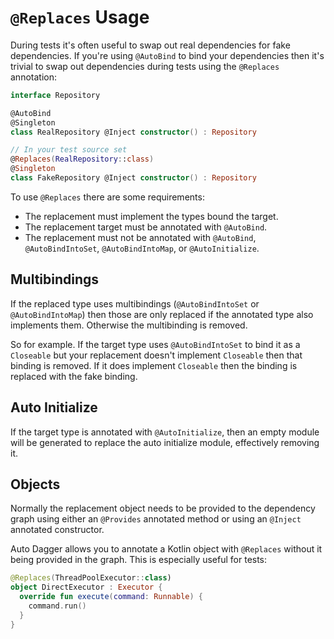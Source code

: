 # `@Replaces` Usage 
During tests it's often useful to swap out real dependencies for fake dependencies. If you're using `@AutoBind` to
bind your dependencies then it's trivial to swap out dependencies during tests using the `@Replaces` annotation:
```kotlin
interface Repository

@AutoBind
@Singleton
class RealRepository @Inject constructor() : Repository

// In your test source set
@Replaces(RealRepository::class)
@Singleton
class FakeRepository @Inject constructor() : Repository
```

To use `@Replaces` there are some requirements:

- The replacement must implement the types bound the target. 
- The replacement target must be annotated with `@AutoBind`.
- The replacement must not be annotated with `@AutoBind`, `@AutoBindIntoSet`, `@AutoBindIntoMap`, or `@AutoInitialize`.

## Multibindings
If the replaced type uses multibindings (`@AutoBindIntoSet` or `@AutoBindIntoMap`) then those are only replaced if
the annotated type also implements them. Otherwise the multibinding is removed.

So for example. If the target type uses `@AutoBindIntoSet` to bind it as a `Closeable` but your replacement doesn't 
implement `Closeable` then that binding is removed. If it does implement `Closeable` then the binding is replaced with
the fake binding.

## Auto Initialize
If the target type is annotated with `@AutoInitialize`, then an empty module will be generated to replace the auto
initialize module, effectively removing it.

## Objects
Normally the replacement object needs to be provided to the dependency graph using either an `@Provides` annotated
method or using an `@Inject` annotated constructor.

Auto Dagger allows you to annotate a Kotlin object with `@Replaces` without it being provided in the graph.
This is especially useful for tests:
```kotlin
@Replaces(ThreadPoolExecutor::class)
object DirectExecutor : Executor {
  override fun execute(command: Runnable) {
    command.run()
  }
}
```
